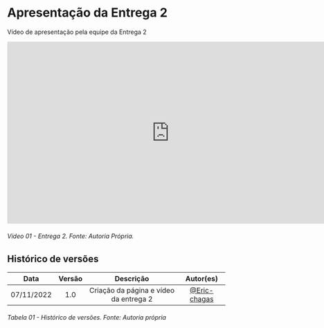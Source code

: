 # Apresentação da Entrega 2

Vídeo de apresentação pela equipe da Entrega 2

<iframe width="748" height="421" src="https://www.youtube.com/embed/wKXSMTMuISo" title="Apresentação da entrega 2" frameborder="0" allow="accelerometer; autoplay; clipboard-write; encrypted-media; gyroscope; picture-in-picture" allowfullscreen></iframe>

###### Vídeo 01 - Entrega 2. Fonte: Autoria Própria.

## Histórico de versões

|    Data    | Versão |               Descrição                |                                            Autor(es)                                             |
| :--------: | :----: | :------------------------------------: | :----------------------------------------------------------------------------------------------: |
| 07/11/2022 |  1.0   | Criação da página e vídeo da entrega 2 | [@Eric-chagas](https://github.com/Eric-chagas) |


###### Tabela 01 - Histórico de versões. Fonte: Autoria própria